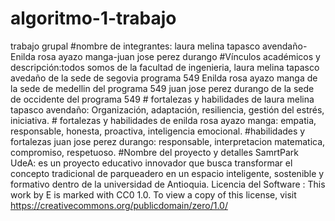 # algoritmo-1-trabajo
trabajo grupal
#nombre de integrantes: laura melina tapasco avendaño-Enilda rosa ayazo manga-juan jose perez durango
#Vínculos académicos y descripción:todos somos de la facultad de ingenieria, laura melina tapasco avedaño de la sede de segovia programa 549 Enilda rosa ayazo manga de la sede de medellin del programa 549 juan jose perez durango de la sede de occidente del programa 549 # fortalezas y habilidades de laura melina tapasco avendaño: Organización, adaptación, resiliencia, gestión del estrés, iniciativa. # fortalezas y habilidades de enilda rosa ayazo manga: empatia, responsable, honesta, proactiva, inteligencia emocional.  #habilidades y fortalezas juan jose perez durango: responsable, interpretacion matematica, compromiso, respetuoso.
#Nombre del proyecto y detalles
SamrtPark UdeA: es un proyecto educativo innovador que busca transformar el concepto tradicional de parqueadero en un espacio inteligente, sostenible y formativo dentro de la universidad de Antioquia.
Licencia del Software : This work by E is marked with CC0 1.0. To view a copy of this license, visit https://creativecommons.org/publicdomain/zero/1.0/
